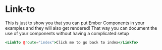 # Link-to

This is just to show you that you can put Ember Components in your examples and they will also get rendered! That way you can document the use of your components without having a complicated setup

```handlebars
<LinkTo @route="index">Click me to go back to index</LinkTo>
```
